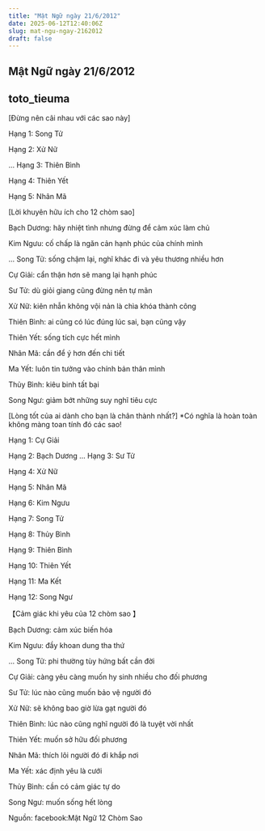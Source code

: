 ```yaml
---
title: "Mật Ngữ ngày 21/6/2012"
date: 2025-06-12T12:40:06Z
slug: mat-ngu-ngay-2162012
draft: false
---
```


## Mật Ngữ ngày 21/6/2012

## toto_tieuma

[Đừng nên cãi nhau với các sao này]

Hạng 1: Song Tử
 
Hạng 2: Xử Nữ
 
... Hạng 3: Thiên Bình
 
Hạng 4: Thiên Yết
 
Hạng 5: Nhân Mã
 
[Lời khuyên hữu ích cho 12 chòm sao]

Bạch Dương: hãy nhiệt tình nhưng đừng để cảm xúc làm chủ
 
Kim Ngưu: cố chấp là ngăn cản hạnh phúc của chính mình
 
... Song Tử: sống chậm lại, nghĩ khác đi và yêu thương nhiều hơn
 
Cự Giải: cẩn thận hơn sẽ mang lại hạnh phúc
 
Sư Tử: dù giỏi giang cũng đừng nên tự mãn
 
Xử Nữ: kiên nhẫn không vội nản là chìa khóa thành công
 
Thiên Bình: ai cũng có lúc đúng lúc sai, bạn cũng vậy
 
Thiên Yết: sống tích cực hết mình
 
Nhân Mã: cần để ý hơn đến chi tiết
 
Ma Yết: luôn tin tưởng vào chính bản thân mình
 
Thủy Bình: kiêu binh tất bại
 
Song Ngư: giảm bớt những suy nghĩ tiêu cực
 
[Lòng tốt của ai dành cho bạn là chân thành nhất?]
*Có nghĩa là hoàn toàn không màng toan tính đó các sao!

Hạng 1: Cự Giải
 
Hạng 2: Bạch Dương
...
Hạng 3: Sư Tử
 
Hạng 4: Xử Nữ
 
Hạng 5: Nhân Mã
 
Hạng 6: Kim Ngưu
 
Hạng 7: Song Tử
 
Hạng 8: Thủy Bình
 
Hạng 9: Thiên Bình
 
Hạng 10: Thiên Yết
 
Hạng 11: Ma Kết
 
Hạng 12: Song Ngư
 
 
【Cảm giác khi yêu của 12 chòm sao 】

Bạch Dương: cảm xúc biến hóa
 
Kim Ngưu: đầy khoan dung tha thứ
 
... Song Tử: phi thường tùy hứng bất cần đời
 
Cự Giải: càng yêu càng muốn hy sinh nhiều cho đối phương
 
Sư Tử: lúc nào cũng muốn bảo vệ người đó
 
Xử Nữ: sẽ không bao giờ lừa gạt người đó
 
Thiên Bình: lúc nào cũng nghĩ người đó là tuyệt vời nhất
 
Thiên Yết: muốn sở hữu đối phương
 
Nhân Mã: thích lôi người đó đi khắp nơi
 
Ma Yết: xác định yêu là cưới
 
Thủy Bình: cần có cảm giác tự do
 
Song Ngư: muốn sống hết lòng
 
 
Nguồn: facebook:Mật Ngữ 12 Chòm Sao